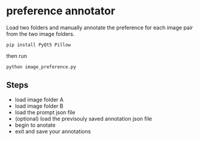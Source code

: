 # preference annotator

Load two folders and manually annotate the preference for each image pair from the two image folders.


```pip install PyQt5 Pillow```

then run


```python image_preference.py```


## Steps

- load image folder A
- load image folder B
- load the prompt json file
- (optional) load the previsouly saved annotation json file
- begin to anotate
- exit and save your annotations
